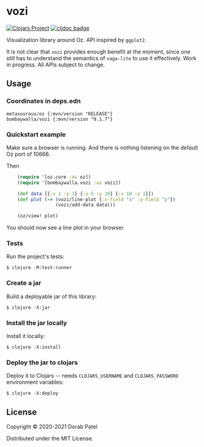 # vozi

[![Clojars Project](https://img.shields.io/clojars/v/bombaywalla/vozi.svg)](https://clojars.org/bombaywalla/vozi)
[![cljdoc badge](https://cljdoc.org/badge/bombaywalla/vozi)](https://cljdoc.org/d/bombaywalla/vozi/CURRENT)

Visualization library around Oz. API inspired by `ggplot2`.

It is not clear that `vozi` provides enough benefit at the moment,
since one still has to understand the semantics of `vaga-lite` to use
it effectively.  Work in progress. All APIs subject to change.

## Usage

### Coordinates in deps.edn

	metasourous/oz {:mvn/version "RELEASE"}
	bombaywalla/vozi {:mvn/version "0.1.7"}

### Quickstart example

Make sure a browser is running. And there is nothing listening on the
default Oz port of 10666.

Then

```clojure
	(require '[oz.core :as oz])
	(require '[bombaywalla.vozi :as vozi])

	(def data [{:x 1 :y 1} {:x 5 :y 10} {:x 10 :y 1}])
	(def plot (-> (vozi/line-plot {:x-field "x" :y-field "y"})
	              (vozi/add-data data)))

	(oz/view! plot)
```

You should now see a line plot in your browser.

### Tests

Run the project's tests:

    $ clojure -M:test:runner

### Create a jar

Build a deployable jar of this library:

    $ clojure -X:jar

### Install the jar locally

Install it locally:

    $ clojure -X:install

### Deploy the jar to clojars

Deploy it to Clojars -- needs `CLOJARS_USERNAME` and `CLOJARS_PASSWORD` environment variables:

    $ clojure -X:deploy

## License

Copyright © 2020-2021 Dorab Patel

Distributed under the MIT License.
